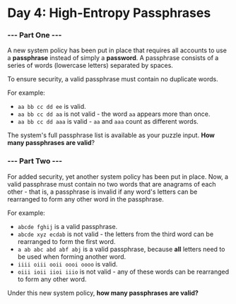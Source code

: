 # Day 4: High-Entropy Passphrases

### --- Part One ---

A new system policy has been put in place that requires all accounts to use a **passphrase** instead of simply a **password**. A passphrase consists of a series of words (lowercase letters) separated by spaces.

To ensure security, a valid passphrase must contain no duplicate words.

For example:

* ```aa bb cc dd ee``` is valid.
* ```aa bb cc dd aa``` is not valid - the word ```aa``` appears more than once.
* ```aa bb cc dd aaa``` is valid - ```aa``` and ```aaa``` count as different words.

The system's full passphrase list is available as your puzzle input.
**How many passphrases are valid**?

### --- Part Two ---

For added security, yet another system policy has been put in place. Now, a valid passphrase must contain no two words that are anagrams of each other - that is, a passphrase is invalid if any word's letters can be rearranged to form any other word in the passphrase.

For example:

* ```abcde fghij``` is a valid passphrase.
* ```abcde xyz ecdab``` is not valid - the letters from the third word can be rearranged to form the first word.
* ```a ab abc abd abf abj``` is a valid passphrase, because **all** letters need to be used when forming another word.
* ```iiii oiii ooii oooi oooo``` is valid.
* ```oiii ioii iioi iiio``` is not valid - any of these words can be rearranged to form any other word.

Under this new system policy, **how many passphrases are valid?**
